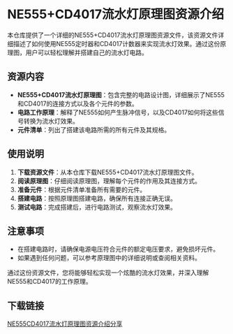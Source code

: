 # NE555+CD4017流水灯原理图资源介绍

本仓库提供了一个详细的NE555+CD4017流水灯原理图资源文件，该资源文件详细描述了如何使用NE555定时器和CD4017计数器来实现流水灯效果。通过这份原理图，用户可以轻松理解并搭建自己的流水灯电路。

## 资源内容

- **NE555+CD4017流水灯原理图**：包含完整的电路设计图，详细展示了NE555和CD4017的连接方式以及各个元件的参数。
- **电路工作原理**：解释了NE555如何产生脉冲信号，以及CD4017如何将这些信号转换为流水灯效果。
- **元件清单**：列出了搭建该电路所需的所有元件及其规格。

## 使用说明

1. **下载资源文件**：从本仓库下载NE555+CD4017流水灯原理图文件。
2. **阅读原理图**：仔细阅读原理图，理解每个元件的作用及其连接方式。
3. **准备元件**：根据元件清单准备所有需要的元件。
4. **搭建电路**：按照原理图搭建电路，确保所有连接正确无误。
5. **测试电路**：完成搭建后，进行电路测试，观察流水灯效果。

## 注意事项

- 在搭建电路时，请确保电源电压符合元件的额定电压要求，避免损坏元件。
- 如果遇到任何问题，可以参考原理图中的详细说明或查阅相关资料。

通过这份资源文件，您将能够轻松实现一个炫酷的流水灯效果，并深入理解NE555和CD4017的工作原理。

## 下载链接

[NE555CD4017流水灯原理图资源介绍分享](https://pan.quark.cn/s/3e9bead66d9b)